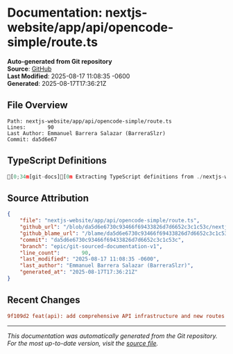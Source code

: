 # Documentation: nextjs-website/app/api/opencode-simple/route.ts

**Auto-generated from Git repository**  
**Source**: [GitHub](/blob/da5d6e6730c93466f69433826d7d6652c3c1c53c/nextjs-website/app/api/opencode-simple/route.ts)  
**Last Modified**: 2025-08-17 11:08:35 -0600  
**Generated**: 2025-08-17T17:36:21Z

## File Overview

```
Path: nextjs-website/app/api/opencode-simple/route.ts
Lines:       90
Last Author: Emmanuel Barrera Salazar (BarreraSlzr)
Commit: da5d6e67
```

## TypeScript Definitions

```typescript
[0;34m[git-docs][0m Extracting TypeScript definitions from ./nextjs-website/app/api/opencode-simple/route.ts
```

## Source Attribution

```json
{
    "file": "nextjs-website/app/api/opencode-simple/route.ts",
    "github_url": "/blob/da5d6e6730c93466f69433826d7d6652c3c1c53c/nextjs-website/app/api/opencode-simple/route.ts",
    "github_blame_url": "/blame/da5d6e6730c93466f69433826d7d6652c3c1c53c/nextjs-website/app/api/opencode-simple/route.ts",
    "commit": "da5d6e6730c93466f69433826d7d6652c3c1c53c",
    "branch": "epic/git-sourced-documentation-v1",
    "line_count":       90,
    "last_modified": "2025-08-17 11:08:35 -0600",
    "last_author": "Emmanuel Barrera Salazar (BarreraSlzr)",
    "generated_at": "2025-08-17T17:36:21Z"
}
```

## Recent Changes

```diff
9f109d2 feat(api): add comprehensive API infrastructure and new routes
```

---
*This documentation was automatically generated from the Git repository. 
For the most up-to-date version, visit the [source file](/blob/da5d6e6730c93466f69433826d7d6652c3c1c53c/nextjs-website/app/api/opencode-simple/route.ts).*
